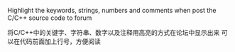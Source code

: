 Highlight the keywords, strings, numbers and comments when post the C/C++ source code to forum

将C/C++中的关键字、字符串、数字以及注释用高亮的方式在论坛中显示出来
可以在代码前面加上行号，方便阅读